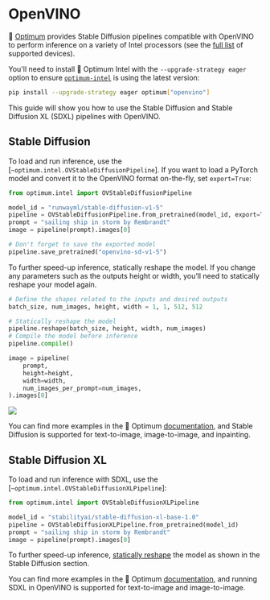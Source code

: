 <!--Copyright 2023 The HuggingFace Team. All rights reserved.

Licensed under the Apache License, Version 2.0 (the "License"); you may not use this file except in compliance with
the License. You may obtain a copy of the License at

http://www.apache.org/licenses/LICENSE-2.0

Unless required by applicable law or agreed to in writing, software distributed under the License is distributed on
an "AS IS" BASIS, WITHOUT WARRANTIES OR CONDITIONS OF ANY KIND, either express or implied. See the License for the
specific language governing permissions and limitations under the License.
-->

# OpenVINO

🤗 [Optimum](https://github.com/huggingface/optimum-intel) provides Stable Diffusion pipelines compatible with OpenVINO to perform inference on a variety of Intel processors (see the [full list](https://docs.openvino.ai/latest/openvino_docs_OV_UG_supported_plugins_Supported_Devices.html) of supported devices).

You'll need to install 🤗 Optimum Intel with the `--upgrade-strategy eager` option to ensure [`optimum-intel`](https://github.com/huggingface/optimum-intel) is using the latest version:

```bash
pip install --upgrade-strategy eager optimum["openvino"]
```

This guide will show you how to use the Stable Diffusion and Stable Diffusion XL (SDXL) pipelines with OpenVINO.

## Stable Diffusion

To load and run inference, use the [`~optimum.intel.OVStableDiffusionPipeline`]. If you want to load a PyTorch model and convert it to the OpenVINO format on-the-fly, set `export=True`:

```python
from optimum.intel import OVStableDiffusionPipeline

model_id = "runwayml/stable-diffusion-v1-5"
pipeline = OVStableDiffusionPipeline.from_pretrained(model_id, export=True)
prompt = "sailing ship in storm by Rembrandt"
image = pipeline(prompt).images[0]

# Don't forget to save the exported model
pipeline.save_pretrained("openvino-sd-v1-5")
```

To further speed-up inference, statically reshape the model. If you change any parameters such as the outputs height or width, you’ll need to statically reshape your model again.

```python
# Define the shapes related to the inputs and desired outputs
batch_size, num_images, height, width = 1, 1, 512, 512

# Statically reshape the model
pipeline.reshape(batch_size, height, width, num_images)
# Compile the model before inference
pipeline.compile()

image = pipeline(
    prompt,
    height=height,
    width=width,
    num_images_per_prompt=num_images,
).images[0]
```
<div class="flex justify-center">
    <img src="https://huggingface.co/datasets/optimum/documentation-images/resolve/main/intel/openvino/stable_diffusion_v1_5_sail_boat_rembrandt.png">
</div>

You can find more examples in the 🤗 Optimum [documentation](https://huggingface.co/docs/optimum/intel/inference#stable-diffusion), and Stable Diffusion is supported for text-to-image, image-to-image, and inpainting.

## Stable Diffusion XL

To load and run inference with SDXL, use the [`~optimum.intel.OVStableDiffusionXLPipeline`]:

```python
from optimum.intel import OVStableDiffusionXLPipeline

model_id = "stabilityai/stable-diffusion-xl-base-1.0"
pipeline = OVStableDiffusionXLPipeline.from_pretrained(model_id)
prompt = "sailing ship in storm by Rembrandt"
image = pipeline(prompt).images[0]
```

To further speed-up inference, [statically reshape](#stable-diffusion) the model as shown in the Stable Diffusion section.

You can find more examples in the 🤗 Optimum [documentation](https://huggingface.co/docs/optimum/intel/inference#stable-diffusion-xl), and running SDXL in OpenVINO is supported for text-to-image and image-to-image.
